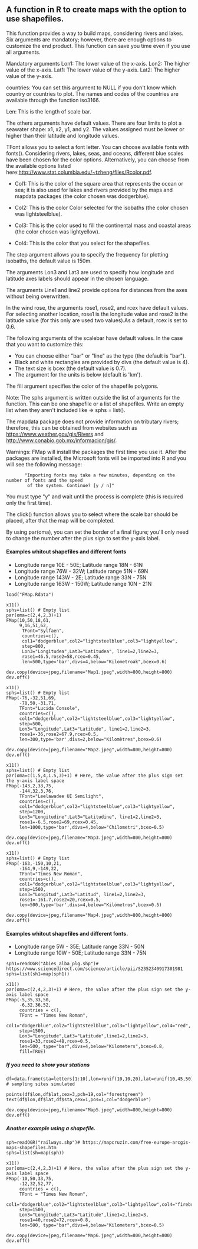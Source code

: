 
## A function in R to create maps with the option to use shapefiles.

This function provides a way to build maps, considering rivers and lakes. Six arguments are mandatory; however, there are enough options to customize the end product. This function can save you time even if you use all arguments.

Mandatory arguments
Lon1: The lower value of the x-axis.
Lon2: The higher value of the x-axis.
Lat1: The lower value of the y-axis.
Lat2: The higher value of the y-axis.

countries: You can set this argument to NULL if you don't know which country or countries to plot. The names and codes of the countries are available through the function iso3166.

Len: This is the length of scale bar.

The others arguments have default values. There are four limits to plot a seawater shape: x1, x2, y1, and y2. The values assigned must be lower or higher than their latitude and longitude values.  

TFont allows you to select a font letter. You can choose available fonts with fonts().
Considering rivers, lakes, seas, and oceans, different blue scales have been chosen for the color options. Alternatively, you can choose from the available options listed here:http://www.stat.columbia.edu/~tzheng/files/Rcolor.pdf.

* Col1: This is the color of the square area that represents the ocean or sea; it is also used for lakes and rivers provided by the maps and mapdata packages (the color chosen was dodgerblue).

* Col2: This is the color Color selected for the isobaths (the color chosen was lightsteelblue).

* Col3: This is the color used to fill the continental mass and coastal areas (the color chosen was lightyellow).

* Col4: This is the color that you select for the shapefiles.

The step argument allows you to specify the frequency for plotting isobaths, the default value is 150m. 

The arguments Lon3 and Lat3 are used to specify how longitude and latitude axes labels should appear in the chosen language. 

The arguments Line1 and line2 provide options for distances from the axes without being overwritten.

In the wind rose, the arguments rose1, rose2, and rcex have default values. For selecting another location, rose1 is the longitude value and rose2 is the latitude value (for this only are used two values).As a default, rcex is set to 0.6.

The following arguments of the scalebar have default values. In the case that you want to customize this: 
* You can choose either "bar" or "line" as the type (the default is "bar").
* Black and white rectangles are provided by divs (the default value is 4). 
* The text size is bcex (the default value is 0.7).
* The argument for the units is below (default is 'km').

The fill argument specifies the color of the shapefile polygons.

Note: The sphs argument is written outside the list of arguments for the function. This can be one shapefile or a list of shapefiles. Write an empty list when they aren't included like => sphs = list(). 

The mapdata package does not provide information on tributary rivers; therefore, this can be obtained from websites such as https://www.weather.gov/gis/Rivers and http://www.conabio.gob.mx/informacion/gis/.

Warnings: FMap will install the packages the first time you use it. After the packages are installed, the Microsoft fonts will be imported into R and you will see the following message:

```{r}         
       "Importing fonts may take a few minutes, depending on the number of fonts and the speed
        of the system. Continue? [y / n]"
```
You must type "y" and wait until the process is complete (this is required only the first time).

The click() function allows you to select where the scale bar should be placed, after that the map will be completed.                           

By using par(oma), you can set the border of a final figure; you'll only need to change the number after the plus sign to set the y-axis label.  
          

#### Examples whitout shapefiles and different fonts

* Longitude range 10E - 50E; Latitude range 18N - 61N
* Longitude range 76W - 32W; Latitude range 51N - 69N
* Longitude range 143W - 2E; Latitude range 33N - 75N
* Longitude range 163W - 150W; Latitude range 10N - 21N

```{r}
load("FMap.Rdata")
```
```{r}
x11()
sphs=list() # Empty list
par(oma=c(2,4,2,3)+1)
FMap(10,50,18,61,
     9,16,51,62,
      TFont="Sylfaen",
      countries=c(),
      col1="dodgerblue",col2="lightsteelblue",col3="lightyellow",
      step=800,
      Lon3="Longitudea",Lat3="Latitudea", line1=2,line2=3,
      rose1=46.5,rose2=58,rcex=0.45,
      len=500,type='bar',divs=4,below="Kilometroak",bcex=0.6)

dev.copy(device=jpeg,filename="Map1.jpeg",width=800,height=800)
dev.off()
```

```{r}
x11()
sphs=list() # Empty list
FMap(-76,-32,51,69,
     -78,50,-31,71,
     TFont="Lucida Console",
     countries=c(),
     col1="dodgerblue",col2="lightsteelblue",col3="lightyellow",
     step=500,
     Lon3="Longitude",Lat3="Latitude", line1=2,line2=3,
     rose1=-36,rose2=67.9,rcex=0.5,
     len=300,type='bar',divs=2,below="Kilomètres",bcex=0.6)
     
dev.copy(device=jpeg,filename="Map2.jpeg",width=800,height=800)
dev.off()
```

```{r}
x11()
sphs=list() # Empty list
par(oma=c(1.5,4,1.5,3)+1) # Here, the value after the plus sign set the y-axis label space 
FMap(-143,2,33,75,
     -144,32,3,76,
     TFont="Leelawadee UI Semilight",
     countries=c(),
     col1="dodgerblue",col2="lightsteelblue",col3="lightyellow",
     step=1200,
     Lon3="Longitudine",Lat3="Latitudine", line1=2,line2=3,
     rose1=-6.5,rose2=69,rcex=0.45,
     len=1000,type='bar',divs=4,below="Chilometri",bcex=0.5)

dev.copy(device=jpeg,filename="Map3.jpeg",width=800,height=800)
dev.off()
```

```{r}
x11()
sphs=list() # Empty list
FMap(-163,-150,10,21,
     -164,9,-149,22,
     TFont="Times New Roman",
     countries=c(),
     col1="dodgerblue",col2="lightsteelblue",col3="lightyellow",
     step=1500,
     Lon3="Longitud",Lat3="Latitud", line1=2,line2=3,
     rose1=-161.7,rose2=20,rcex=0.5,
     len=500,type='bar',divs=4,below="Kilómetros",bcex=0.5)

dev.copy(device=jpeg,filename="Map4.jpeg",width=800,height=800)
dev.off()
```


#### Examples whitout shapefiles and different fonts.

* Longitude range 5W - 35E; Latitude range 33N - 50N
* Longitude range 10W - 50E; Latitude range 33N - 75N

```{r}
sph1=readOGR("Abies_alba_plg.shp")# https://www.sciencedirect.com/science/article/pii/S2352340917301981 
sphs=list(sh1=map(sph1))

x11()
par(oma=c(2,4,2,3)+1) # Here, the value after the plus sign set the y-axis label space 
FMap(-5,35,33,50,
     -6,32,36,52,
     countries = c(),
     TFont = "Times New Roman",
     col1="dodgerblue",col2="lightsteelblue",col3="lightyellow",col4="red",
     step=1500,
     Lon3="Longitude",Lat3="Latitude",line1=2,line2=3,
     rose1=33,rose2=48,rcex=0.5,
     len=500, type="bar",divs=4,below="Kilometers",bcex=0.8,
     fill=TRUE)
```
##### If you need to show your stations

```{r}
df=data.frame(sta=letters[1:10],lon=runif(10,10,20),lat=runif(10,45,50)) # sampling sites simulated 

points(df$lon,df$lat,cex=3,pch=19,col="forestgreen")
text(df$lon,df$lat,df$sta,cex=1,pos=1,col="dodgerblue")

dev.copy(device=jpeg,filename="Map5.jpeg",width=800,height=800)
dev.off()
```
##### Another example using a shapefile. 
```{r}
sph=readOGR("railways.shp")# https://mapcruzin.com/free-europe-arcgis-maps-shapefiles.htm
sphs=list(sh=map(sph))

x11()
par(oma=c(2,4,2,3)+1) # Here, the value after the plus sign set the y-axis label space 
FMap(-10,50,33,75,
     -12,32,52,77,
     countries = c(),
     TFont = "Times New Roman",
     col1="dodgerblue",col2="lightsteelblue",col3="lightyellow",col4="firebrick",
     step=1500,
     Lon3="Longitude",Lat3="Latitude",line1=2,line2=3,
     rose1=40,rose2=72,rcex=0.8,
     len=500, type="bar",divs=4,below="Kilometers",bcex=0.5)

dev.copy(device=jpeg,filename="Map6.jpeg",width=800,height=800)
dev.off()
```
